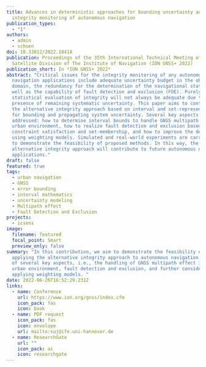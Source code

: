 ```yaml
---
title: Advances in deterministic approaches for bounding uncertainty and
  integrity monitoring of autonomous navigation
publication_types:
  - "1"
authors:
  - admin
  - schoen
doi: 10.33012/2022.18418
publication: Proceedings of the 35th International Technical Meeting of the
  Satellite Division of The Institute of Navigation (ION GNSS+ 2022)
publication_short: In *ION GNSS+ 2022*
abstract: "Critical issues for the integrity monitoring of any autonomous
  navigation applications include adequate uncertainty budget in the observation
  domain, the redundancy for the determination of the navigational states, as
  well as the capability of fault detection and exclusion (FDE). Purely
  statistical evaluation of integrity will not always be adequate due to the
  presence of remaining systematic uncertainty. This paper aims to contribute to
  the alternative integrity approach based on interval and set-representations
  for bounding and propagating system uncertainty. Several key aspects are
  addressed: how to determine interval bounds to handle GNSS multipath effect in
  urban environment, how to realize fault detection and exclusion based on
  constraint satisfaction and set-membership, and how to improve the detector
  using weighting models. Simulated and real-world experiments are carried out
  to demonstrate the feasibility of proposed methods. In this way, the
  alternative integrity approach will contribute to future autonomous navigation
  applications."
draft: false
featured: true
tags:
  - urban navigation
  - GNSS
  - error bounding
  - interval mathematics
  - uncertainty modeling
  - Multipath effect
  - Fault Detection and Exclusion
projects:
  - icsens
image:
  filename: featured
  focal_point: Smart
  preview_only: false
summary: "In this contribution, we aim to demonstrate the feasibility of
  applying the alternative integrity approach to autonomous navigation in terms
  of several key aspects, i.e., the handling of GNSS multipath effect in the
  urban environment, fault detection and exclusion, and further consideration of
  applying weighting models. "
date: 2022-06-26T16:52:29.231Z
links:
  - name: Conference
    url: https://www.ion.org/gnss/index.cfm
    icon_pack: fas
    icon: book
  - name: PDF request
    icon_pack: fas
    icon: envelope
    url: mailto:suj@ife.uni-hannover.de
  - name: ResearchGate
    url: ""
    icon_pack: ai
    icon: researchgate
---
```

